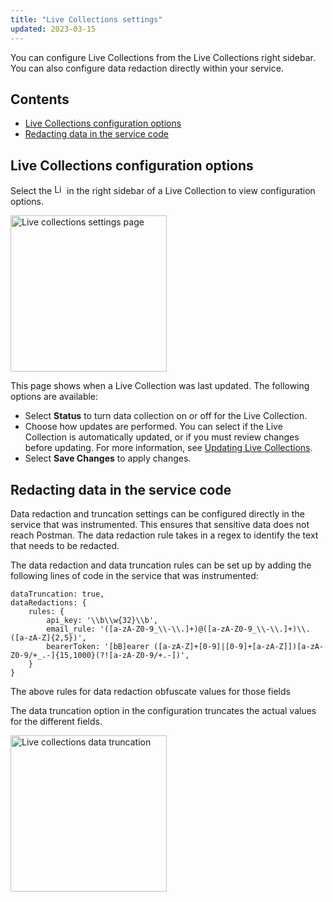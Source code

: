 ```yaml
---
title: "Live Collections settings"
updated: 2023-03-15
---
```


You can configure Live Collections from the Live Collections right sidebar. You can also configure data redaction directly within your service.

## Contents

* [Live Collections configuration options](#live-collections-configuration-options)
* [Redacting data in the service code](#redacting-data-in-the-service-code)

## Live Collections configuration options

Select the <img alt="Live collections icon" src="https://assets.postman.com/postman-docs/v10/icon-live-collections.jpg#icon" width="16px"> in the right sidebar of a Live Collection to view configuration options.

<img alt="Live collections settings page" src="https://assets.postman.com/postman-docs/v10/live-collections-settings-page.jpg" width="250px">

This page shows when a Live Collection was last updated. The following options are available:

* Select **Status** to turn data collection on or off for the Live Collection.
* Choose how updates are performed. You can select if the Live Collection is automatically updated, or if you must review changes before updating. For more information, see [Updating Live Collections](/docs/collections/live-collections/update-live-collections/).
* Select **Save Changes** to apply changes.

## Redacting data in the service code

Data redaction and truncation settings can be configured directly in the service that was instrumented. This ensures that sensitive data does not reach Postman. The data redaction rule takes in a regex to identify the text that needs to be redacted.

The data redaction and data truncation rules can be set up by adding the following lines of code in the service that was instrumented:

```
dataTruncation: true,
dataRedactions: {
    rules: {
        api_key: '\\b\\w{32}\\b',
        email_rule: '([a-zA-Z0-9_\\-\\.]+)@([a-zA-Z0-9_\\-\\.]+)\\.([a-zA-Z]{2,5})',
        bearerToken: '[bB]earer ([a-zA-Z]+[0-9]|[0-9]+[a-zA-Z]])[a-zA-Z0-9/+_.-]{15,1000}(?![a-zA-Z0-9/+.-])',
    }
}
```

The above rules for data redaction obfuscate values for those fields

The data truncation option in the configuration truncates the actual values for the different fields.

<img alt="Live collections data truncation" src="https://assets.postman.com/postman-docs/v10/live-collections-data-truncation.jpg" width="250px">
